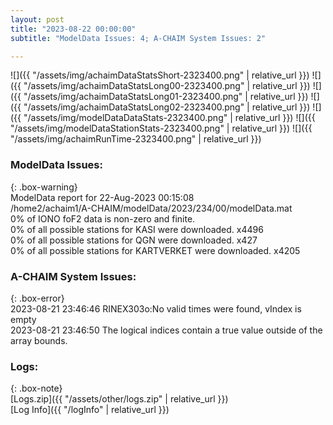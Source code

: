 ```yaml
---
layout: post
title: "2023-08-22 00:00:00"
subtitle: "ModelData Issues: 4; A-CHAIM System Issues: 2"

---
```


![]({{ "/assets/img/achaimDataStatsShort-2323400.png" | relative_url }})
![]({{ "/assets/img/achaimDataStatsLong00-2323400.png" | relative_url }})
![]({{ "/assets/img/achaimDataStatsLong01-2323400.png" | relative_url }})
![]({{ "/assets/img/achaimDataStatsLong02-2323400.png" | relative_url }})
![]({{ "/assets/img/modelDataDataStats-2323400.png" | relative_url }})
![]({{ "/assets/img/modelDataStationStats-2323400.png" | relative_url }})
![]({{ "/assets/img/achaimRunTime-2323400.png" | relative_url }})


### ModelData Issues:  
  
{: .box-warning}  
 ModelData report for 22-Aug-2023 00:15:08   
 /home2/achaim1/A-CHAIM/modelData/2023/234/00/modelData.mat   
 0% of IONO foF2 data is non-zero and finite.   
 0% of all possible stations for KASI were downloaded. x4496   
 0% of all possible stations for QGN were downloaded. x427   
 0% of all possible stations for KARTVERKET were downloaded. x4205   
  
### A-CHAIM System Issues:  
  
{: .box-error}  
2023-08-21 23:46:46 RINEX303o:No valid times were found, vIndex is empty  
2023-08-21 23:46:50 The logical indices contain a true value outside of the array bounds.  

### Logs:  
  
{: .box-note}  
[Logs.zip]({{ "/assets/other/logs.zip" | relative_url }})  
[Log Info]({{ "/logInfo" | relative_url }})  

